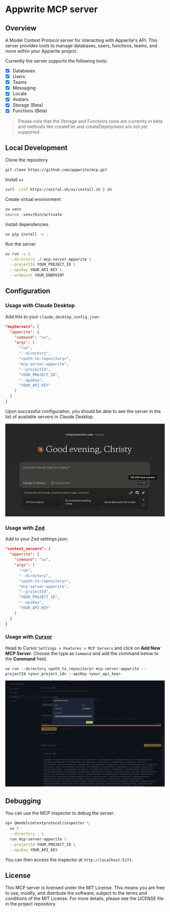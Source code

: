 # Appwrite MCP server

## Overview

A Model Context Protocol server for interacting with Appwrite's API. This server provides tools to manage databases, users, functions, teams, and more within your Appwrite project.

Currently the server supports the following tools:

- [x] Databases
- [x] Users
- [x] Teams
- [x] Messaging
- [x] Locale
- [x] Avatars
- [x] Storage (Beta)
- [x] Functions (Beta)

> Please note that the Storage and Functions tools are currently in beta and methods like createFile and createDeployment are not yet supported.

## Local Development

Clone the repository

```bash
git clone https://github.com/appwrite/mcp.git
```

Install `uv`

```bash
curl -LsSf https://astral.sh/uv/install.sh | sh
```

Create virtual environment

```bash
uv venv
source .venv/bin/activate
```

Install dependencies

```bash
uv pip install -e .
```

Run the server

```bash
uv run -v \
  --directory ./ mcp-server-appwrite \
  --projectId YOUR_PROJECT_ID \
  --apiKey YOUR_API_KEY \
  --endpoint YOUR_ENDPOINT
```

## Configuration

### Usage with Claude Desktop

Add this to your `claude_desktop_config.json`:

```json
"mcpServers": {
  "appwrite": {
    "command": "uv",
    "args": [
      "run",
      "--directory",
      "<path-to-repository>",
      "mcp-server-appwrite",
      "--projectId",
      "YOUR_PROJECT_ID",
      "--apiKey",
      "YOUR_API_KEY"
    ]
  }
}
```

Upon successful configuration, you should be able to see the server in the list of available servers in Claude Desktop.

![Claude Desktop Config](images/claude-desktop-integration.png)

### Usage with [Zed](https://github.com/zed-industries/zed)

Add to your Zed settings.json:

```json
"context_servers": {
  "appwrite": {
    "command": "uv",
    "args": [
      "run",
      "--directory",
      "<path-to-repository>",
      "mcp-server-appwrite",
      "--projectId",
      "YOUR_PROJECT_ID",
      "--apiKey",
      "YOUR_API_KEY"
    ]
  }
}
```

### Usage with [Cursor](https://www.cursor.com/)

Head to Cursor `Settings > Features > MCP Servers` and click on **Add New MCP Server**. Choose the type as `Command` and add the command below to the **Command** field.

```
uv run --directory <path_to_repository> mcp-server-appwrite --projectId <your_project_id> --apiKey <your_api_key>
```

![Cursor Settings](./images/cursor-integration.png)

## Debugging

You can use the MCP inspector to debug the server. 

```bash
npx @modelcontextprotocol/inspector \
  uv \
  --directory . \
  run mcp-server-appwrite \
  --projectId YOUR_PROJECT_ID \
  --apiKey YOUR_API_KEY
```

You can then access the inspector at `http://localhost:5173`.

## License

This MCP server is licensed under the MIT License. This means you are free to use, modify, and distribute the software, subject to the terms and conditions of the MIT License. For more details, please see the LICENSE file in the project repository.
